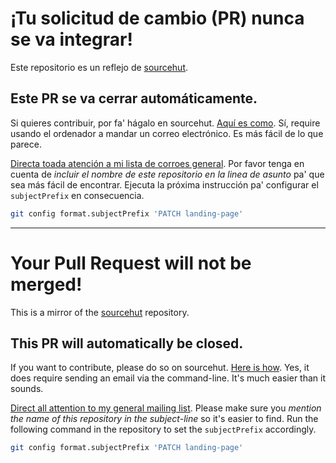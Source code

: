 # ¡Tu solicitud de cambio (PR) nunca se va integrar!

Este repositorio es un reflejo de [sourcehut][repo].

## Este PR se va cerrar automáticamente.

Si quieres contribuir, por fa' hágalo en sourcehut. [Aquí es como][git-sm]. Sí,
require usando el ordenador a mandar un correo electrónico. Es más fácil de lo
que parece.

[Directa toada atención a mi lista de corroes general][ml]. Por favor tenga en
cuenta de _incluir el nombre de este repositorio en la linea de asunto_ pa' que
sea más fácil de encontrar. Ejecuta la próxima instrucción pa' configurar el
`subjectPrefix` en consecuencia.

```sh
git config format.subjectPrefix 'PATCH landing-page'
```

---

# Your Pull Request will not be merged!

This is a mirror of the [sourcehut][repo] repository.

## This PR will automatically be closed.

If you want to contribute, please do so on sourcehut. [Here is how][git-sm].
Yes, it does require sending an email via the command-line. It's much easier
than it sounds.

[Direct all attention to my general mailing list][ml]. Please make sure you
_mention the name of this repository in the subject-line_ so it's easier to
find. Run the following command in the repository to set the `subjectPrefix`
accordingly.

```sh
git config format.subjectPrefix 'PATCH landing-page'
```

[ml]: https://lists.sr.ht/~rogeruiz/bandeja-paisa
[repo]: https://git.sr.ht/~rogeruiz/landing-page
[git-sm]: https://git-send-email.io
